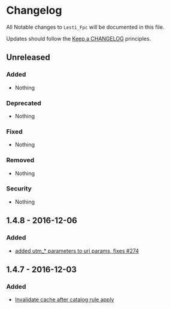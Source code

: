 # Changelog

All Notable changes to `Lesti_Fpc` will be documented in this file.

Updates should follow the [Keep a CHANGELOG](http://keepachangelog.com/) principles.

## Unreleased

### Added
- Nothing

### Deprecated
- Nothing

### Fixed
- Nothing

### Removed
- Nothing

### Security
- Nothing

## 1.4.8 - 2016-12-06

### Added
- [added utm_* parameters to uri params, fixes #274](https://github.com/GordonLesti/Lesti_Fpc/pull/275)

## 1.4.7 - 2016-12-03

### Added
- [Invalidate cache after catalog rule apply](https://github.com/GordonLesti/Lesti_Fpc/pull/272)
